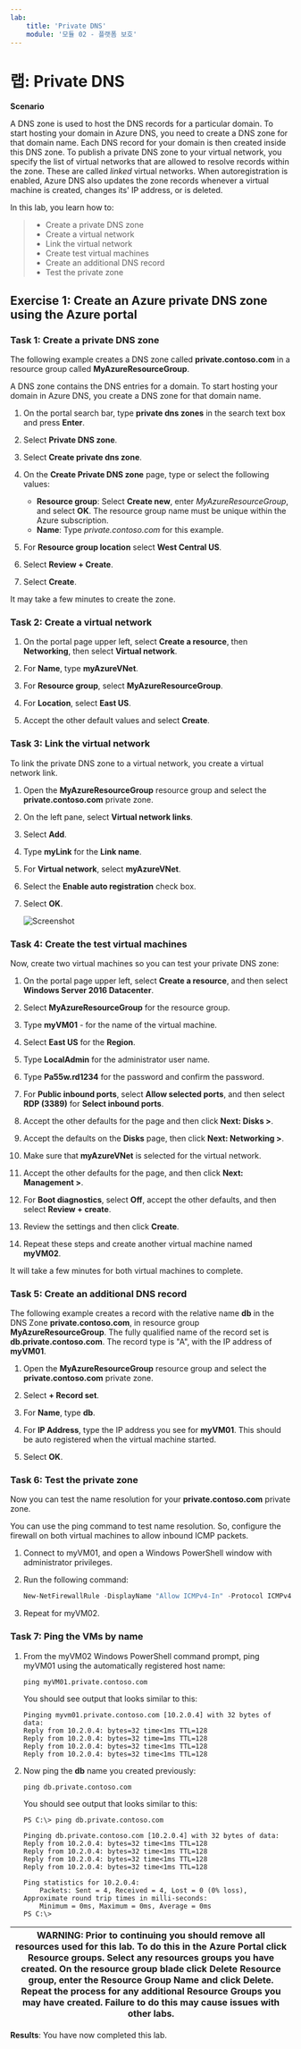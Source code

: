 ```yaml
---
lab:
    title: 'Private DNS'
    module: '모듈 02 - 플랫폼 보호'
---
```


# 랩: Private DNS

**Scenario**

A DNS zone is used to host the DNS records for a particular domain. To start hosting your domain in Azure DNS, you need to create a DNS zone for that domain name. Each DNS record for your domain is then created inside this DNS zone. To publish a private DNS zone to your virtual network, you specify the list of virtual networks that are allowed to resolve records within the zone.  These are called *linked* virtual networks. When autoregistration is enabled, Azure DNS also updates the zone records whenever a virtual machine is created, changes its' IP address, or is deleted.

In this lab, you learn how to:

> * Create a private DNS zone
> * Create a virtual network
> * Link the virtual network
> * Create test virtual machines
> * Create an additional DNS record
> * Test the private zone



## Exercise 1: Create an Azure private DNS zone using the Azure portal

### Task 1: Create a private DNS zone


The following example creates a DNS zone called **private.contoso.com** in a resource group called **MyAzureResourceGroup**.

A DNS zone contains the DNS entries for a domain. To start hosting your domain in Azure DNS, you create a DNS zone for that domain name.


1.  On the portal search bar, type **private dns zones** in the search text box and press **Enter**.
2.  Select **Private DNS zone**.
3.  Select **Create private dns zone**.

4.  On the **Create Private DNS zone** page, type or select the following values:

     - **Resource group**: Select **Create new**, enter *MyAzureResourceGroup*, and select **OK**. The resource group name must be unique within the Azure subscription. 
     -  **Name**: Type *private.contoso.com* for this example.
     
5.  For **Resource group location** select **West Central US**.

6.  Select **Review + Create**.

7.  Select **Create**.

It may take a few minutes to create the zone.

### Task 2: Create a virtual network

1.  On the portal page upper left, select **Create a resource**, then **Networking**, then select **Virtual network**.

2.  For **Name**, type **myAzureVNet**.
3.  For **Resource group**, select **MyAzureResourceGroup**.
4.  For **Location**, select **East US**.
5.  Accept the other default values and select **Create**.

### Task 3: Link the virtual network


To link the private DNS zone to a virtual network, you create a virtual network link.


1.  Open the **MyAzureResourceGroup** resource group and select the **private.contoso.com** private zone.

2.  On the left pane, select **Virtual network links**.
3.  Select **Add**.
4.  Type **myLink** for the **Link name**.
5.  For **Virtual network**, select **myAzureVNet**.
6.  Select the **Enable auto registration** check box.
7.  Select **OK**.

     ![Screenshot](../Media/Module-2/1baf1a71-3ab4-4379-9b1c-d7358ec70a78.png)

### Task 4: Create the test virtual machines


Now, create two virtual machines so you can test your private DNS zone:


1.  On the portal page upper left, select **Create a resource**, and then select **Windows Server 2016 Datacenter**.

1.  Select **MyAzureResourceGroup** for the resource group.
1.  Type **myVM01** - for the name of the virtual machine.
1.  Select **East US** for the **Region**.
1.  Type **LocalAdmin** for the administrator user name.
2.  Type **Pa55w.rd1234** for the password and confirm the password.

5.  For **Public inbound ports**, select **Allow selected ports**, and then select **RDP (3389)** for **Select inbound ports**.
10.  Accept the other defaults for the page and then click **Next: Disks >**.
11.  Accept the defaults on the **Disks** page, then click **Next: Networking >**.
1.  Make sure that **myAzureVNet** is selected for the virtual network.
1.  Accept the other defaults for the page, and then click **Next: Management >**.
2.  For **Boot diagnostics**, select **Off**, accept the other defaults, and then select **Review + create**.
1.  Review the settings and then click **Create**.

1.  Repeat these steps and create another virtual machine named **myVM02**.

It will take a few minutes for both virtual machines to complete.

### Task 5: Create an additional DNS record


The following example creates a record with the relative name **db** in the DNS Zone **private.contoso.com**, in resource group **MyAzureResourceGroup**. The fully qualified name of the record set is **db.private.contoso.com**. The record type is "A", with the IP address of **myVM01**.


1.  Open the **MyAzureResourceGroup** resource group and select the **private.contoso.com** private zone.

2.  Select **+ Record set**.
3.  For **Name**, type **db**.
4.  For **IP Address**, type the IP address you see for **myVM01**. This should be auto registered when the virtual machine started.
5.  Select **OK**.

### Task 6: Test the private zone


Now you can test the name resolution for your **private.contoso.com** private zone.

You can use the ping command to test name resolution. So, configure the firewall on both virtual machines to allow inbound ICMP packets.


1.  Connect to myVM01, and open a Windows PowerShell window with administrator privileges.

2.  Run the following command:

       ```powershell
       New-NetFirewallRule -DisplayName "Allow ICMPv4-In" -Protocol ICMPv4
       ```

1.  Repeat for myVM02.

### Task 7: Ping the VMs by name

1.  From the myVM02 Windows PowerShell command prompt, ping myVM01 using the automatically registered host name:

       ```cli
       ping myVM01.private.contoso.com
       ```
   
    You should see output that looks similar to this:

    ```cli
    Pinging myvm01.private.contoso.com [10.2.0.4] with 32 bytes of data:
    Reply from 10.2.0.4: bytes=32 time<1ms TTL=128
    Reply from 10.2.0.4: bytes=32 time=1ms TTL=128
    Reply from 10.2.0.4: bytes=32 time<1ms TTL=128
    Reply from 10.2.0.4: bytes=32 time<1ms TTL=128
    ```
   
2.  Now ping the **db** name you created previously:
   
       ```cli
       ping db.private.contoso.com
       ```
       You should see output that looks similar to this:
   
       ```cli
       PS C:\> ping db.private.contoso.com

       Pinging db.private.contoso.com [10.2.0.4] with 32 bytes of data:
       Reply from 10.2.0.4: bytes=32 time<1ms TTL=128
       Reply from 10.2.0.4: bytes=32 time<1ms TTL=128
       Reply from 10.2.0.4: bytes=32 time<1ms TTL=128
       Reply from 10.2.0.4: bytes=32 time<1ms TTL=128

       Ping statistics for 10.2.0.4:
           Packets: Sent = 4, Received = 4, Lost = 0 (0% loss),
       Approximate round trip times in milli-seconds:
           Minimum = 0ms, Maximum = 0ms, Average = 0ms
       PS C:\>
       ```


| WARNING: Prior to continuing you should remove all resources used for this lab.  To do this in the **Azure Portal** click **Resource groups**.  Select any resources groups you have created.  On the resource group blade click **Delete Resource group**, enter the Resource Group Name and click **Delete**.  Repeat the process for any additional Resource Groups you may have created. **Failure to do this may cause issues with other labs.** |
| --- |

**Results**: You have now completed this lab.
